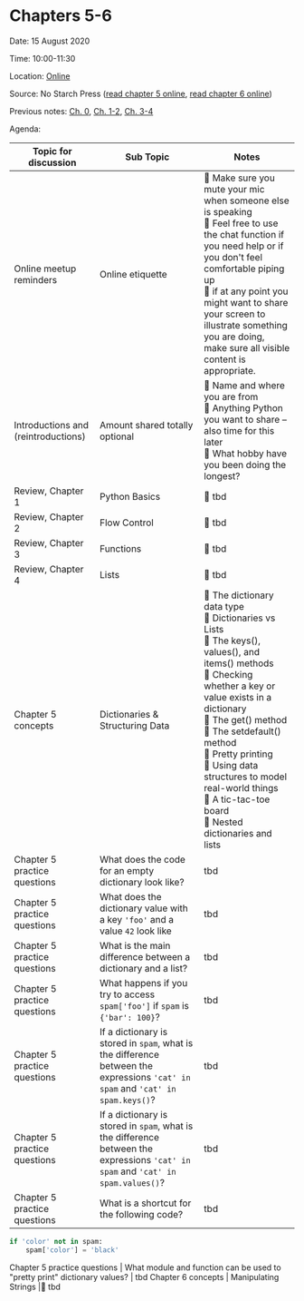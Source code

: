 # Chapters 5-6

Date: 15 August 2020

Time: 10:00-11:30

Location: [Online](https://meet.google.com/dxj-nevd-ypy)

Source: No Starch Press ([read chapter 5 online](https://automatetheboringstuff.com/2e/chapter5/), [read chapter 6 online](https://automatetheboringstuff.com/2e/chapter6/))

Previous notes: [Ch. 0](ch0.md), [Ch. 1-2](ch1-2.md), [Ch. 3-4](ch3-4.md)

Agenda:

**Topic for discussion** | **Sub Topic** | **Notes** |
-- | -- | --
Online meetup reminders |Online etiquette |:sparkling_heart: Make sure you mute your mic when someone else is speaking<br>:sparkling_heart: Feel free to use the chat function if you need help or if you don't feel comfortable piping up<br>:sparkling_heart: if at any point you might want to share your screen to illustrate something you are doing, make sure all visible content is appropriate. |
Introductions and (reintroductions) | Amount shared totally optional |:sparkling_heart: Name and where you are from<br>:sparkling_heart: Anything Python you want to share – also time for this later<br>:sparkling_heart: What hobby have you been doing the longest?
Review, Chapter 1 | Python Basics |:sparkling_heart: tbd
Review, Chapter 2 | Flow Control |:sparkling_heart: tbd
Review, Chapter 3 | Functions |:sparkling_heart: tbd
Review, Chapter 4 | Lists |:sparkling_heart: tbd
Chapter 5 concepts | Dictionaries & Structuring Data |:sparkling_heart: The dictionary data type<br>:sparkling_heart: Dictionaries vs Lists<br>:sparkling_heart: The keys(), values(), and items() methods<br>:sparkling_heart: Checking whether a key or value exists in a dictionary<br>:sparkling_heart: The get() method<br>:sparkling_heart: The setdefault() method<br>:sparkling_heart: Pretty printing<br>:sparkling_heart: Using data structures to model real-world things<br>:sparkling_heart: A tic-tac-toe board<br>:sparkling_heart: Nested dictionaries and lists
Chapter 5 practice questions | What does the code for an empty dictionary look like? | tbd
Chapter 5 practice questions | What does the dictionary value with a key `'foo'` and a value `42` look like | tbd
Chapter 5 practice questions | What is the main difference between a dictionary and a list? | tbd
Chapter 5 practice questions | What happens if you try to access `spam['foo']` if `spam` is `{'bar': 100}`? | tbd
Chapter 5 practice questions | If a dictionary is stored in `spam`, what is the difference between the expressions `'cat' in spam` and `'cat' in spam.keys()`? | tbd
Chapter 5 practice questions | If a dictionary is stored in `spam`, what is the difference between the expressions `'cat' in spam` and `'cat' in spam.values()`? | tbd
Chapter 5 practice questions | What is a shortcut for the following code? | tbd
```python
if 'color' not in spam:
    spam['color'] = 'black'
```
Chapter 5 practice questions | What module and function can be used to "pretty print" dictionary values? | tbd
Chapter 6 concepts | Manipulating Strings |:sparkling_heart: tbd
